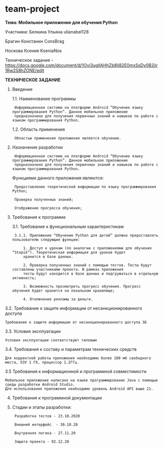 # team-project

**Тема: Мобильное приложение для обучения Python**

Участники:
Белкина Ульяна ulianabel128

Брагин Констанин ConsBrag

Носкова Ксения KseniaNos

Техническое задание - https://docs.google.com/document/d/1Ovi3ugIIAHhZb8lj82E0mxSsDy0B2iir1Rw2S8hZONE/edit



**ТЕХНИЧЕСКОЕ ЗАДАНИЕ**

1. Введение

	1.1. Наименование программы
	
		Информационная система на платформе Android “Обучение языку программирования Python”. Данное мобильное приложение 
		предназначено для получения первичных знаний и навыков по работе с языком программирования Python.
	
	1.2. Область применения
	
		Областью применения приложения является обучение.
	
2. Назначение разработки

		Информационная система на платформе Android “Обучение языку программирования Python”. Данное мобильное приложение 
		предназначено для получения первичных знаний и навыков по работе с языком программирования Python. 
	
	Функциями данного приложения являются: 
		
		Предоставление теоретической информации по языку программирования Python;

		Проверка полученных знаний;

		Отображение прогресса обучения;

3. Требования к программе

	3.1. Требование к функциональным характеристикам
	
		3.1.1. Приложение “Обучение Python для детей” должно предоставлять пользователю следующие функции:
		
			1. Доступ к урокам (по аналогии с приложениями для обучения “Stepik”). Теоретическая информация для уроков будет 
			хранится в базе данных. 

			2. Проверка полученных знаний с помощью тестов. Тесты будут составлены участниками проекта. В рамках приложения 
			тесты будут находится в базе данных и подгружаться в отдельную активность;

			3. Возможность просмотреть прогресс обучения. Прогресс обучения будет хранится на локальном хранилище;

			4. Отключение рекламы за деньги. 

3.2. Требование к защите информации от несанкционированного доступа

	Требование к защите информации от несанкционированного доступа 3Б
	
3.3. Условия эксплуатации 

	Условия эксплуатации соответствуют типовым
	
3.4. Требования к составу и параметрам технических средств 

	Для корректной работы приложения необходимо более 100 мб свободного места, ОЗУ 1 Гб, процессор 1.2ГГц.
	
3.5 Требования к информационной и программной совместимости 

 	Мобильное приложение написано на языке программирование Java с помощью среды разработки Android Studio. 
	Для использования приложения необходимо уровень Android API выше 21.
	
4. Требования к программной документации

5. Стадии и этапы разработки: 

		Разработка тестов - 23.10.2020

		Внешний интерфейс  - 30.10.20

		Внутренняя логика - 27.11.20

		Защита проекта - 02.12.20



